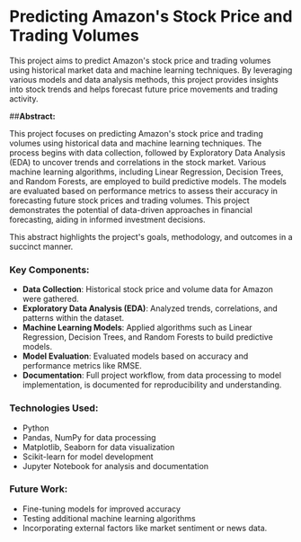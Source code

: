 # Predicting Amazon's Stock Price and Trading Volumes

This project aims to predict Amazon's stock price and trading volumes using historical market data and machine learning techniques. By leveraging various models and data analysis methods, this project provides insights into stock trends and helps forecast future price movements and trading activity.

##**Abstract:**

This project focuses on predicting Amazon's stock price and trading volumes using historical data and machine learning techniques. The process begins with data collection, followed by Exploratory Data Analysis (EDA) to uncover trends and correlations in the stock market. Various machine learning algorithms, including Linear Regression, Decision Trees, and Random Forests, are employed to build predictive models. The models are evaluated based on performance metrics to assess their accuracy in forecasting future stock prices and trading volumes. This project demonstrates the potential of data-driven approaches in financial forecasting, aiding in informed investment decisions.

This abstract highlights the project's goals, methodology, and outcomes in a succinct manner.

### Key Components:
- **Data Collection**: Historical stock price and volume data for Amazon were gathered.
- **Exploratory Data Analysis (EDA)**: Analyzed trends, correlations, and patterns within the dataset.
- **Machine Learning Models**: Applied algorithms such as Linear Regression, Decision Trees, and Random Forests to build predictive models.
- **Model Evaluation**: Evaluated models based on accuracy and performance metrics like RMSE.
- **Documentation**: Full project workflow, from data processing to model implementation, is documented for reproducibility and understanding.

### Technologies Used:
- Python
- Pandas, NumPy for data processing
- Matplotlib, Seaborn for data visualization
- Scikit-learn for model development
- Jupyter Notebook for analysis and documentation

### Future Work:
- Fine-tuning models for improved accuracy
- Testing additional machine learning algorithms
- Incorporating external factors like market sentiment or news data.
